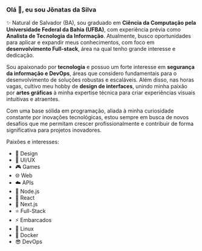 ### Olá 👋, eu sou Jônatas da Silva

✨ Natural de Salvador (BA), sou graduado em **Ciência da Computação pela Universidade Federal da Bahia (UFBA)**, com experiência prévia como **Analista de Tecnologia da Informação**. Atualmente, busco oportunidades para aplicar e expandir meus conhecimentos, com foco em **desenvolvimento Full-stack**, área na qual tenho grande interesse e dedicação.

Sou apaixonado por **tecnologia** e possuo um forte interesse em **segurança da informação e DevOps**, áreas que considero fundamentais para o desenvolvimento de soluções robustas e escaláveis. Além disso, nas horas vagas, cultivo meu hobby de **design de interfaces**, unindo minha paixão por **artes gráficas** à minha expertise técnica para criar experiências visuais intuitivas e atraentes.

Com uma base sólida em programação, aliada à minha curiosidade constante por inovações tecnológicas, estou sempre em busca de novos desafios que me permitam crescer profissionalmente e contribuir de forma significativa para projetos inovadores.

Paixões e interesses:

- 🎨 Design
- 📐 UI/UX
- 🎮 Games
- 🌐 Web
- ☁️ APIs
- 💚 Node.js
- 💜 React
- 💙 Next.js
- ⭐ Full-Stack
- ⚡ Embarcados
- 🐧 Linux
- 🐋 Docker
- 😎 DevOps

<!--
**jonatasdasilva/jonatasdasilva** is a ✨ _special_ ✨ repository because its `README.md` (this file) appears on your GitHub profile.

Here are some ideas to get you started:

- 🔭 I’m currently working on ...
- 🌱 I’m currently learning ...
- 👯 I’m looking to collaborate on ...
- 🤔 I’m looking for help with ...
- 💬 Ask me about ...
- 📫 How to reach me: ...
- 😄 Pronouns: ...
- ⚡ Fun fact: ...
-->
